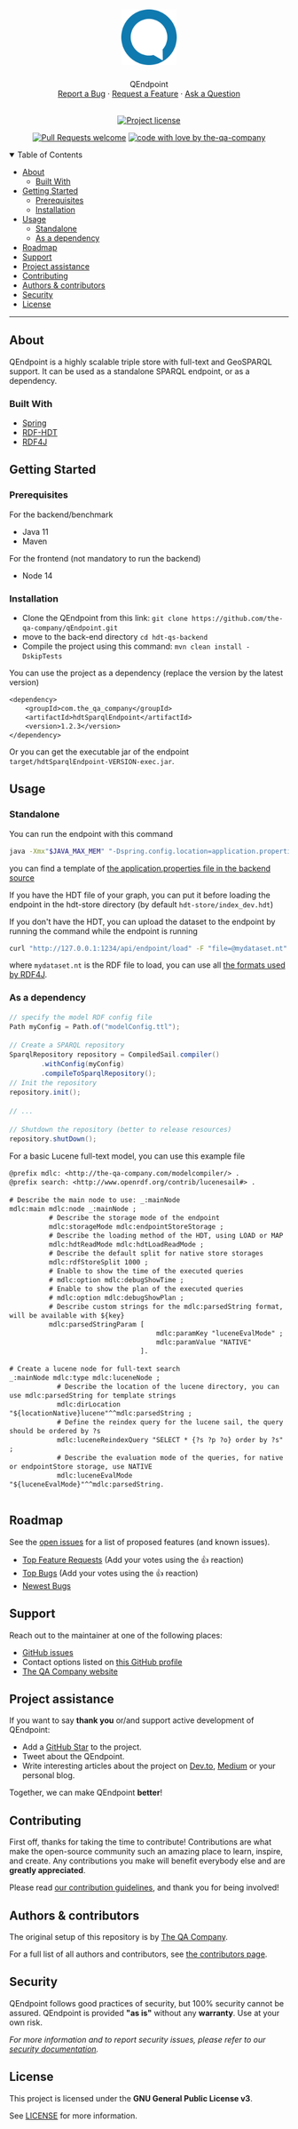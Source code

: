 <h1 align="center">
  <a href="https://github.com/the-qa-company/qEndpoint">
    <!-- Please provide path to your logo here -->
    <img src="docs/images/logo.svg" alt="Logo" width="100" height="100">
  </a>
</h1>

<div align="center">
  QEndpoint
  <br />
  <a href="https://github.com/the-qa-company/qEndpoint/issues/new?assignees=&labels=bug&template=bug.md&title=bug%3A+">Report a Bug</a>
  ·
  <a href="https://github.com/the-qa-company/qEndpoint/issues/new?assignees=&labels=enhancement&template=feature.md&title=feat%3A+">Request a Feature</a>
  ·
  <a href="https://github.com/the-qa-company/qEndpoint/issues/new?assignees=&labels=question&template=support.md&title=support%3A+">Ask a Question</a>
</div>

<div align="center">
<br />

[![Project license](https://img.shields.io/github/license/the-qa-company/qEndpoint.svg?style=flat-square)](LICENSE)

[![Pull Requests welcome](https://img.shields.io/badge/PRs-welcome-ff69b4.svg?style=flat-square)](https://github.com/the-qa-company/qEndpoint/issues?q=is%3Aissue+is%3Aopen+label%3A%22help+wanted%22)
[![code with love by the-qa-company](https://img.shields.io/badge/%3C%2F%3E%20with%20%E2%99%A5%20by-the-qa-company-ff1414.svg?style=flat-square)](https://github.com/the-qa-company)

</div>

<details open="open">
<summary>Table of Contents</summary>

- [About](#about)
  - [Built With](#built-with)
- [Getting Started](#getting-started)
  - [Prerequisites](#prerequisites)
  - [Installation](#installation)
- [Usage](#usage)
  - [Standalone](#standalone)
  - [As a dependency](#as-a-dependency)
- [Roadmap](#roadmap)
- [Support](#support)
- [Project assistance](#project-assistance)
- [Contributing](#contributing)
- [Authors & contributors](#authors--contributors)
- [Security](#security)
- [License](#license)

</details>

---

## About

QEndpoint is a highly scalable triple store with full-text and GeoSPARQL support. It can be used as a standalone SPARQL endpoint, or as a dependency.

### Built With

- [Spring](https://spring.io/)
- [RDF-HDT](https://www.rdfhdt.org/)
- [RDF4J](https://rdf4j.org/)

## Getting Started

### Prerequisites

For the backend/benchmark

- Java 11
- Maven

For the frontend (not mandatory to run the backend)

- Node 14

### Installation

- Clone the QEndpoint from this link: `git clone https://github.com/the-qa-company/qEndpoint.git`
- move to the back-end directory `cd hdt-qs-backend`
- Compile the project using this command: `mvn clean install -DskipTests`

You can use the project as a dependency (replace the version by the latest version)

```
<dependency>
    <groupId>com.the_qa_company</groupId>
    <artifactId>hdtSparqlEndpoint</artifactId>
    <version>1.2.3</version>
</dependency>
```

Or you can get the executable jar of the endpoint `target/hdtSparqlEndpoint-VERSION-exec.jar`.

## Usage

### Standalone

You can run the endpoint with this command

```bash
java -Xmx"$JAVA_MAX_MEM" "-Dspring.config.location=application.properties" -jar ENDPOINT_JAR &
```

you can find a template of [the application.properties file in the backend source](hdt-qs-backend/src/main/resources/application-prod.properties)

If you have the HDT file of your graph, you can put it before loading the endpoint in the hdt-store directory (by default `hdt-store/index_dev.hdt`)

If you don't have the HDT, you can upload the dataset to the endpoint by running the command while the endpoint is running

```bash
curl "http://127.0.0.1:1234/api/endpoint/load" -F "file=@mydataset.nt"
```

where `mydataset.nt` is the RDF file to load, you can use all [the formats used by RDF4J](https://rdf4j.org/javadoc/latest/org/eclipse/rdf4j/rio/RDFFormat.html).

### As a dependency

```java
// specify the model RDF config file
Path myConfig = Path.of("modelConfig.ttl");

// Create a SPARQL repository
SparqlRepository repository = CompiledSail.compiler()
        .withConfig(myConfig)
        .compileToSparqlRepository();
// Init the repository
repository.init();

// ...

// Shutdown the repository (better to release resources)
repository.shutDown();
```

For a basic Lucene full-text model, you can use this example file

```turtle
@prefix mdlc: <http://the-qa-company.com/modelcompiler/> .
@prefix search: <http://www.openrdf.org/contrib/lucenesail#> .

# Describe the main node to use: _:mainNode
mdlc:main mdlc:node _:mainNode ;
          # Describe the storage mode of the endpoint
          mdlc:storageMode mdlc:endpointStoreStorage ;
          # Describe the loading method of the HDT, using LOAD or MAP
          mdlc:hdtReadMode mdlc:hdtLoadReadMode ;
          # Describe the default split for native store storages
          mdlc:rdfStoreSplit 1000 ;
          # Enable to show the time of the executed queries
          # mdlc:option mdlc:debugShowTime ;
          # Enable to show the plan of the executed queries
          # mdlc:option mdlc:debugShowPlan ;
          # Describe custom strings for the mdlc:parsedString format, will be available with ${key}
          mdlc:parsedStringParam [
                                     mdlc:paramKey "luceneEvalMode" ;
                                     mdlc:paramValue "NATIVE"
                                 ].

# Create a lucene node for full-text search
_:mainNode mdlc:type mdlc:luceneNode ;
            # Describe the location of the lucene directory, you can use mdlc:parsedString for template strings
            mdlc:dirLocation "${locationNative}lucene"^^mdlc:parsedString ;
            # Define the reindex query for the lucene sail, the query should be ordered by ?s
            mdlc:luceneReindexQuery "SELECT * {?s ?p ?o} order by ?s" ;
            # Describe the evaluation mode of the queries, for native or endpointStore storage, use NATIVE
            mdlc:luceneEvalMode "${luceneEvalMode}"^^mdlc:parsedString.


```

## Roadmap

See the [open issues](https://github.com/the-qa-company/qEndpoint/issues) for a list of proposed features (and known issues).

- [Top Feature Requests](https://github.com/the-qa-company/qEndpoint/issues?q=label%3Aenhancement+is%3Aopen+sort%3Areactions-%2B1-desc) (Add your votes using the 👍 reaction)
- [Top Bugs](https://github.com/the-qa-company/qEndpoint/issues?q=is%3Aissue+is%3Aopen+label%3Abug+sort%3Areactions-%2B1-desc) (Add your votes using the 👍 reaction)
- [Newest Bugs](https://github.com/the-qa-company/qEndpoint/issues?q=is%3Aopen+is%3Aissue+label%3Abug)

## Support

Reach out to the maintainer at one of the following places:

- [GitHub issues](https://github.com/the-qa-company/qEndpoint/issues/new?assignees=&labels=question&template=04_SUPPORT_QUESTION.md&title=support%3A+)
- Contact options listed on [this GitHub profile](https://github.com/the-qa-company)
- [The QA Company website](https://the-qa-company.com/)

## Project assistance

If you want to say **thank you** or/and support active development of QEndpoint:

- Add a [GitHub Star](https://github.com/the-qa-company/qEndpoint) to the project.
- Tweet about the QEndpoint.
- Write interesting articles about the project on [Dev.to](https://dev.to/), [Medium](https://medium.com/) or your personal blog.

Together, we can make QEndpoint **better**!

## Contributing

First off, thanks for taking the time to contribute! Contributions are what make the open-source community such an amazing place to learn, inspire, and create. Any contributions you make will benefit everybody else and are **greatly appreciated**.

Please read [our contribution guidelines](docs/CONTRIBUTING.md), and thank you for being involved!

## Authors & contributors

The original setup of this repository is by [The QA Company](https://github.com/the-qa-company).

For a full list of all authors and contributors, see [the contributors page](https://github.com/the-qa-company/qEndpoint/contributors).

## Security

QEndpoint follows good practices of security, but 100% security cannot be assured.
QEndpoint is provided **"as is"** without any **warranty**. Use at your own risk.

_For more information and to report security issues, please refer to our [security documentation](docs/SECURITY.md)._

## License

This project is licensed under the **GNU General Public License v3**.

See [LICENSE](LICENSE.md) for more information.

